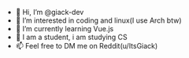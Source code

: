 - 👋 Hi, I’m @giack-dev
- 👀 I’m interested in coding and linux(I use Arch btw)
- 🌱 I’m currently learning Vue.js
- 🎒 I am a student, i am studying CS
- 📫 Feel free to DM me on Reddit(u/ItsGiack)

<!---
giack-dev/giack-dev is a ✨ special ✨ repository because its `README.md` (this file) appears on your GitHub profile.
You can click the Preview link to take a look at your changes.
--->
